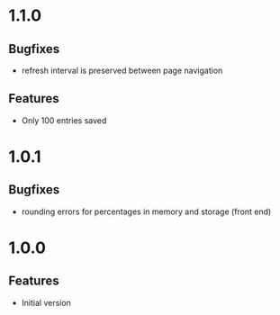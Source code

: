 # 1.1.0
## Bugfixes
* refresh interval is preserved between page navigation

## Features
* Only 100 entries saved

# 1.0.1
## Bugfixes
* rounding errors for percentages in memory and storage (front end)

# 1.0.0
## Features
* Initial version